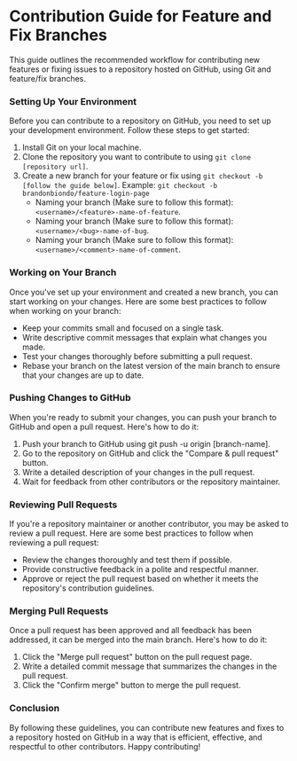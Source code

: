 # Contribution Guide for Feature and Fix Branches
This guide outlines the recommended workflow for contributing new features or fixing issues to a repository hosted on GitHub, using Git and feature/fix branches.

### Setting Up Your Environment
Before you can contribute to a repository on GitHub, you need to set up your development environment. Follow these steps to get started:

1. Install Git on your local machine.
2. Clone the repository you want to contribute to using `git clone [repository url]`.  
3. Create a new branch for your feature or fix using `git checkout -b [follow the guide below]`. Example: `git checkout -b brandonbiondo/feature-login-page`
    - Naming your branch (Make sure to follow this format): `<username>/<feature>-name-of-feature`.
    - Naming your branch (Make sure to follow this format): `<username>/<bug>-name-of-bug`.
    - Naming your branch (Make sure to follow this format): `<username>/<comment>-name-of-comment`.

### Working on Your Branch
Once you've set up your environment and created a new branch, you can start working on your changes. Here are some best practices to follow when working on your branch:

* Keep your commits small and focused on a single task.
* Write descriptive commit messages that explain what changes you made.
* Test your changes thoroughly before submitting a pull request.
* Rebase your branch on the latest version of the main branch to ensure that your changes are up to date.

### Pushing Changes to GitHub
When you're ready to submit your changes, you can push your branch to GitHub and open a pull request. Here's how to do it:

1. Push your branch to GitHub using git push -u origin [branch-name].
2. Go to the repository on GitHub and click the "Compare & pull request" button.
3. Write a detailed description of your changes in the pull request.
4. Wait for feedback from other contributors or the repository maintainer.

### Reviewing Pull Requests
If you're a repository maintainer or another contributor, you may be asked to review a pull request. Here are some best practices to follow when reviewing a pull request:

* Review the changes thoroughly and test them if possible.
* Provide constructive feedback in a polite and respectful manner.
* Approve or reject the pull request based on whether it meets the repository's contribution guidelines.

### Merging Pull Requests
Once a pull request has been approved and all feedback has been addressed, it can be merged into the main branch. Here's how to do it:

1. Click the "Merge pull request" button on the pull request page.
2. Write a detailed commit message that summarizes the changes in the pull request.
3. Click the "Confirm merge" button to merge the pull request.

### Conclusion
By following these guidelines, you can contribute new features and fixes to a repository hosted on GitHub in a way that is efficient, effective, and respectful to other contributors. Happy contributing!
